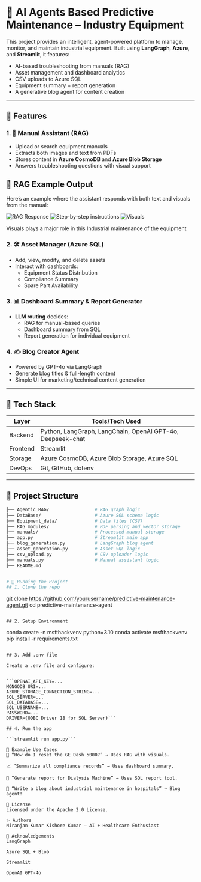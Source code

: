 # 🧠 AI Agents Based Predictive Maintenance – Industry Equipment

This project provides an intelligent, agent-powered platform to manage, monitor, and maintain industrial equipment. Built using **LangGraph**, **Azure**, and **Streamlit**, it features:
- AI-based troubleshooting from manuals (RAG)
- Asset management and dashboard analytics
- CSV uploads to Azure SQL
- Equipment summary + report generation
- A generative blog agent for content creation

---

## 🚀 Features

### 1. 📄 Manual Assistant (RAG)
- Upload or search equipment manuals
- Extracts both images and text from PDFs
- Stores content in **Azure CosmoDB** and **Azure Blob Storage**
- Answers troubleshooting questions with visual support

## 🧠 RAG Example Output

Here’s an example where the assistant responds with both text and visuals from the manual:

![RAG Response](rag_response1.png)
![Step-by-step instructions](rag_response2.png)
![Visuals](rag_response3.png)

Visuals plays a major role in this Industrial maintenance of the equipment 

### 2. 🛠️ Asset Manager (Azure SQL)
- Add, view, modify, and delete assets
- Interact with dashboards:
  - Equipment Status Distribution
  - Compliance Summary
  - Spare Part Availability

### 3. 📊 Dashboard Summary & Report Generator
- **LLM routing** decides:
  - RAG for manual-based queries
  - Dashboard summary from SQL
  - Report generation for individual equipment

### 4. ✍️ Blog Creator Agent
- Powered by GPT-4o via LangGraph
- Generate blog titles & full-length content
- Simple UI for marketing/technical content generation

---

## 🧩 Tech Stack

| Layer       | Tools/Tech Used                                   |
|-------------|---------------------------------------------------|
| Backend     | Python, LangGraph, LangChain, OpenAI GPT-4o, Deepseek-chat      |
| Frontend    | Streamlit                                         |
| Storage     | Azure CosmoDB, Azure Blob Storage, Azure SQL      |
| DevOps      | Git, GitHub, dotenv                               |

---

## 📁 Project Structure

```bash
├── Agentic_RAG/                 # RAG graph logic
├── DataBase/                    # Azure SQL schema logic
├── Equipment_data/              # Data files (CSV)
├── RAG_modules/                 # PDF parsing and vector storage
├── manuals/                     # Processed manual storage
├── app.py                       # Streamlit main app
├── blog_generation.py           # LangGraph blog agent
├── asset_generation.py          # Asset SQL logic
├── csv_upload.py                # CSV uploader logic
├── manuals.py                   # Manual assistant logic
├── README.md


# 🧪 Running the Project
## 1. Clone the repo

```
git clone https://github.com/yourusername/predictive-maintenance-agent.git
cd predictive-maintenance-agent

```

## 2. Setup Environment

```
conda create -n msfthackvenv python=3.10
conda activate msfthackvenv
pip install -r requirements.txt

```

## 3. Add .env file

Create a .env file and configure:


```OPENAI_API_KEY=...
MONGODB_URI=...
AZURE_STORAGE_CONNECTION_STRING=...
SQL_SERVER=...
SQL_DATABASE=...
SQL_USERNAME=...
PASSWORD=...
DRIVER={ODBC Driver 18 for SQL Server}```

## 4. Run the app

```streamlit run app.py```

📝 Example Use Cases
🔧 “How do I reset the GE Dash 5000?” → Uses RAG with visuals.

📈 “Summarize all compliance records” → Uses dashboard summary.

📑 “Generate report for Dialysis Machine” → Uses SQL report tool.

📰 “Write a blog about industrial maintenance in hospitals” → Blog agent!

📃 License
Licensed under the Apache 2.0 License.

✨ Authors
Niranjan Kumar Kishore Kumar – AI + Healthcare Enthusiast

🙌 Acknowledgements
LangGraph

Azure SQL + Blob

Streamlit

OpenAI GPT-4o

